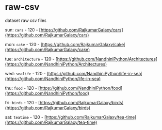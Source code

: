 # raw-csv
dataset raw csv files

sun: `cars`           - 120 - [https://github.com/RajkumarGalaxy/cars](https://github.com/RajkumarGalaxy/cars)

mon: `cake`           - 120 - [https://github.com/RajkumarGalaxy/cake](https://github.com/RajkumarGalaxy/cake)

tue: `architecture`   - 120 - [https://github.com/NandhiniPython/Architectures](https://github.com/NandhiniPython/Architectures)

wed: `sealife`        - 120 - [https://github.com/NandhiniPython/life-in-sea](https://github.com/NandhiniPython/life-in-sea)

thu: `food`           - 120 - [https://github.com/NandhiniPython/food](https://github.com/NandhiniPython/food)

fri: `birds`          - 120 - [https://github.com/RajkumarGalaxy/birds](https://github.com/RajkumarGalaxy/birds)

sat: `teatime`        - 120 - [https://github.com/RajkumarGalaxy/tea-time](https://github.com/RajkumarGalaxy/tea-time)

